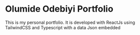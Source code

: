 
# Olumide Odebiyi Portfolio

This is my personal portfolio. It is developed with ReactJs using TailwindCSS  and Typescript with a data Json embedded


